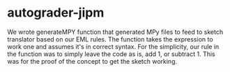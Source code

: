 # autograder-jipm

We wrote generateMPY function that generated MPy files to feed to sketch translator based on our EML rules. The function takes the expression to work one and assumes  it's in correct syntax. For the simplicity, our rule in the function was to simply leave the code as is, add 1, or subtract 1. This was for the proof of the concept to get the sketch working. 
